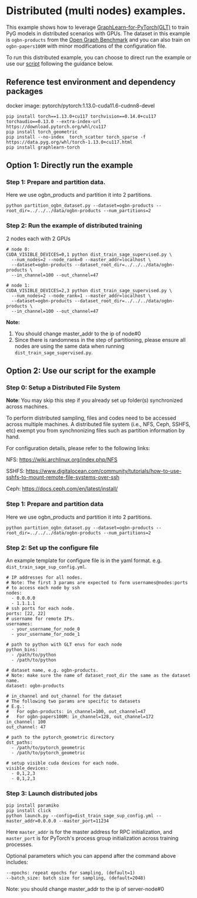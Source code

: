 # Distributed (multi nodes) examples.

This example shows how to leverage [GraphLearn-for-PyTorch(GLT)](https://github.com/alibaba/graphlearn-for-pytorch) to train PyG models in distributed scenarios with GPUs. The dataset in this example is `ogbn-products` from the [Open Graph Benchmark](https://ogb.stanford.edu/) and you can also train on `ogbn-papers100M` with minor modifications of the configuration file.

To run this distributed example, you can choose to direct run the example or use our [script](launch.py) following the guidance below.

## Reference test environment and dependency packages
docker image: pytorch/pytorch:1.13.0-cuda11.6-cudnn8-devel
```
pip install torch==1.13.0+cu117 torchvision==0.14.0+cu117 torchaudio==0.13.0 --extra-index-url https://download.pytorch.org/whl/cu117
pip install torch_geometric
pip install --no-index  torch_scatter torch_sparse -f https://data.pyg.org/whl/torch-1.13.0+cu117.html
pip install graphlearn-torch
```

## Option 1: Directly run the example
### Step 1: Prepare and partition data.
Here we use ogbn_products and partition it into 2 partitions.
```
python partition_ogbn_dataset.py --dataset=ogbn-products --root_dir=../../../data/ogbn-products --num_partitions=2
```

### Step 2: Run the example of distributed training
2 nodes each with 2 GPUs
```
# node 0:
CUDA_VISIBLE_DEVICES=0,1 python dist_train_sage_supervised.py \
  --num_nodes=2 --node_rank=0 --master_addr=localhost \
  --dataset=ogbn-products --dataset_root_dir=../../../data/ogbn-products \
  --in_channel=100 --out_channel=47

# node 1:
CUDA_VISIBLE_DEVICES=2,3 python dist_train_sage_supervised.py \
  --num_nodes=2 --node_rank=1 --master_addr=localhost \
  --dataset=ogbn-products --dataset_root_dir=../../../data/ogbn-products \
  --in_channel=100 --out_channel=47 
```

**Note:**
1. You should change master_addr to the ip of node#0 
2. Since there is randomness in the step of partitioning, please ensure all nodes are using the same data when running `dist_train_sage_supervised.py`.


## Option 2: Use our script for the example
### Step 0: Setup a Distributed File System
**Note**: You may skip this step if you already set up folder(s) synchronized across machines.

To perform distributed sampling, files and codes need to be accessed across multiple machines. A distributed file system (i.e., NFS, Ceph, SSHFS, etc) exempt you from synchnonizing files such as partition information by hand.

For configuration details, please refer to the following links:

NFS: https://wiki.archlinux.org/index.php/NFS

SSHFS: https://www.digitalocean.com/community/tutorials/how-to-use-sshfs-to-mount-remote-file-systems-over-ssh

Ceph: https://docs.ceph.com/en/latest/install/

### Step 1: Prepare and partition data
Here we use ogbn_products and partition it into 2 partitions.
```
python partition_ogbn_dataset.py --dataset=ogbn-products --root_dir=../../../data/ogbn-products --num_partitions=2
```

### Step 2: Set up the configure file
An example template for configure file is in the yaml format. e.g.
`dist_train_sage_sup_config.yml`.

```
# IP addresses for all nodes.
# Note: The first 3 params are expected to form usernames@nodes:ports
# to access each node by ssh
nodes:
  - 0.0.0.0
  - 1.1.1.1
# ssh ports for each node.
ports: [22, 22]
# username for remote IPs.
usernames:
  - your_username_for_node_0
  - your_username_for_node_1

# path to python with GLT envs for each node
python_bins:
  - /path/to/python
  - /path/to/python

# dataset name, e.g. ogbn-products.
# Note: make sure the name of dataset_root_dir the same as the dataset name.
dataset: ogbn-products

# in_channel and out_channel for the dataset
# The following two params are specific to datasets
# E.g.:
#   For ogbn-products: in_channel=100, out_channel=47
#   For ogbn-papers100M: in_channel=128, out_channel=172
in_channel: 100
out_channel: 47

# path to the pytorch_geometric directory
dst_paths:
  - /path/to/pytorch_geometric
  - /path/to/pytorch_geometric

# setup visible cuda devices for each node.
visible_devices:
  - 0,1,2,3
  - 0,1,2,3
```

### Step 3: Launch distributed jobs

```
pip install paramiko
pip install click
python launch.py --config=dist_train_sage_sup_config.yml --master_addr=0.0.0.0 --master_port=11234
```
Here `master_addr` is for the master address for RPC initialization, and `master_port` is for PyTorch's process group initialization across training processes.

Optional parameters which you can append after the command above includes:
```
--epochs: repeat epochs for sampling, (default=1)
--batch_size: batch size for sampling, (default=2048)
```

Note: you should change master_addr to the ip of server-node#0
